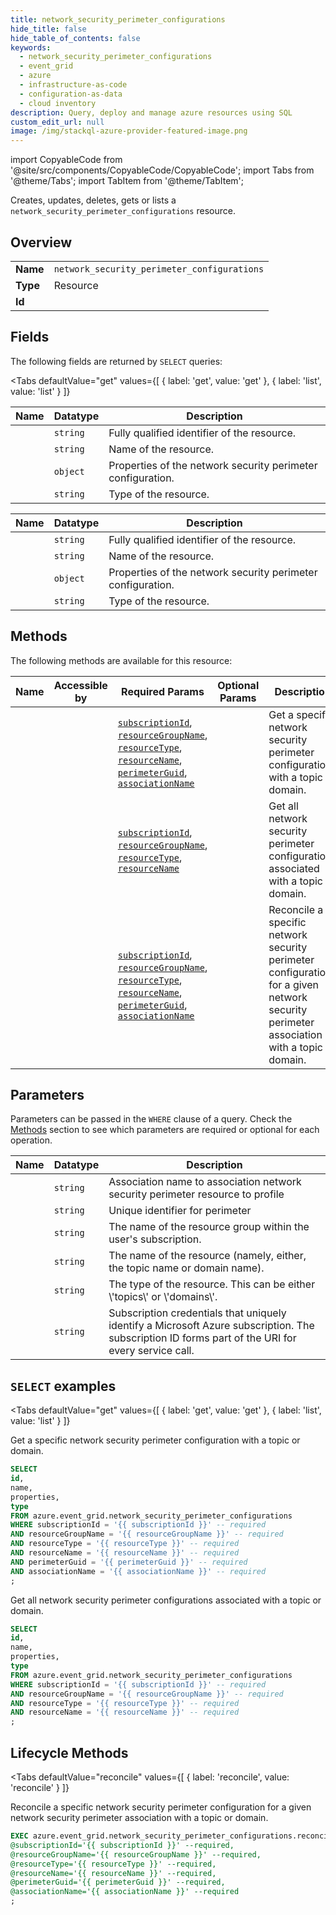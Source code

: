 ```yaml
--- 
title: network_security_perimeter_configurations
hide_title: false
hide_table_of_contents: false
keywords:
  - network_security_perimeter_configurations
  - event_grid
  - azure
  - infrastructure-as-code
  - configuration-as-data
  - cloud inventory
description: Query, deploy and manage azure resources using SQL
custom_edit_url: null
image: /img/stackql-azure-provider-featured-image.png
---
```


import CopyableCode from '@site/src/components/CopyableCode/CopyableCode';
import Tabs from '@theme/Tabs';
import TabItem from '@theme/TabItem';

Creates, updates, deletes, gets or lists a <code>network_security_perimeter_configurations</code> resource.

## Overview
<table><tbody>
<tr><td><b>Name</b></td><td><code>network_security_perimeter_configurations</code></td></tr>
<tr><td><b>Type</b></td><td>Resource</td></tr>
<tr><td><b>Id</b></td><td><CopyableCode code="azure.event_grid.network_security_perimeter_configurations" /></td></tr>
</tbody></table>

## Fields

The following fields are returned by `SELECT` queries:

<Tabs
    defaultValue="get"
    values={[
        { label: 'get', value: 'get' },
        { label: 'list', value: 'list' }
    ]}
>
<TabItem value="get">

<table>
<thead>
    <tr>
    <th>Name</th>
    <th>Datatype</th>
    <th>Description</th>
    </tr>
</thead>
<tbody>
<tr>
    <td><CopyableCode code="id" /></td>
    <td><code>string</code></td>
    <td>Fully qualified identifier of the resource.</td>
</tr>
<tr>
    <td><CopyableCode code="name" /></td>
    <td><code>string</code></td>
    <td>Name of the resource.</td>
</tr>
<tr>
    <td><CopyableCode code="properties" /></td>
    <td><code>object</code></td>
    <td>Properties of the network security perimeter configuration.</td>
</tr>
<tr>
    <td><CopyableCode code="type" /></td>
    <td><code>string</code></td>
    <td>Type of the resource.</td>
</tr>
</tbody>
</table>
</TabItem>
<TabItem value="list">

<table>
<thead>
    <tr>
    <th>Name</th>
    <th>Datatype</th>
    <th>Description</th>
    </tr>
</thead>
<tbody>
<tr>
    <td><CopyableCode code="id" /></td>
    <td><code>string</code></td>
    <td>Fully qualified identifier of the resource.</td>
</tr>
<tr>
    <td><CopyableCode code="name" /></td>
    <td><code>string</code></td>
    <td>Name of the resource.</td>
</tr>
<tr>
    <td><CopyableCode code="properties" /></td>
    <td><code>object</code></td>
    <td>Properties of the network security perimeter configuration.</td>
</tr>
<tr>
    <td><CopyableCode code="type" /></td>
    <td><code>string</code></td>
    <td>Type of the resource.</td>
</tr>
</tbody>
</table>
</TabItem>
</Tabs>

## Methods

The following methods are available for this resource:

<table>
<thead>
    <tr>
    <th>Name</th>
    <th>Accessible by</th>
    <th>Required Params</th>
    <th>Optional Params</th>
    <th>Description</th>
    </tr>
</thead>
<tbody>
<tr>
    <td><a href="#get"><CopyableCode code="get" /></a></td>
    <td><CopyableCode code="select" /></td>
    <td><a href="#parameter-subscriptionId"><code>subscriptionId</code></a>, <a href="#parameter-resourceGroupName"><code>resourceGroupName</code></a>, <a href="#parameter-resourceType"><code>resourceType</code></a>, <a href="#parameter-resourceName"><code>resourceName</code></a>, <a href="#parameter-perimeterGuid"><code>perimeterGuid</code></a>, <a href="#parameter-associationName"><code>associationName</code></a></td>
    <td></td>
    <td>Get a specific network security perimeter configuration with a topic or domain.</td>
</tr>
<tr>
    <td><a href="#list"><CopyableCode code="list" /></a></td>
    <td><CopyableCode code="select" /></td>
    <td><a href="#parameter-subscriptionId"><code>subscriptionId</code></a>, <a href="#parameter-resourceGroupName"><code>resourceGroupName</code></a>, <a href="#parameter-resourceType"><code>resourceType</code></a>, <a href="#parameter-resourceName"><code>resourceName</code></a></td>
    <td></td>
    <td>Get all network security perimeter configurations associated with a topic or domain.</td>
</tr>
<tr>
    <td><a href="#reconcile"><CopyableCode code="reconcile" /></a></td>
    <td><CopyableCode code="exec" /></td>
    <td><a href="#parameter-subscriptionId"><code>subscriptionId</code></a>, <a href="#parameter-resourceGroupName"><code>resourceGroupName</code></a>, <a href="#parameter-resourceType"><code>resourceType</code></a>, <a href="#parameter-resourceName"><code>resourceName</code></a>, <a href="#parameter-perimeterGuid"><code>perimeterGuid</code></a>, <a href="#parameter-associationName"><code>associationName</code></a></td>
    <td></td>
    <td>Reconcile a specific network security perimeter configuration for a given network security perimeter association with a topic or domain.</td>
</tr>
</tbody>
</table>

## Parameters

Parameters can be passed in the `WHERE` clause of a query. Check the [Methods](#methods) section to see which parameters are required or optional for each operation.

<table>
<thead>
    <tr>
    <th>Name</th>
    <th>Datatype</th>
    <th>Description</th>
    </tr>
</thead>
<tbody>
<tr id="parameter-associationName">
    <td><CopyableCode code="associationName" /></td>
    <td><code>string</code></td>
    <td>Association name to association network security perimeter resource to profile</td>
</tr>
<tr id="parameter-perimeterGuid">
    <td><CopyableCode code="perimeterGuid" /></td>
    <td><code>string</code></td>
    <td>Unique identifier for perimeter</td>
</tr>
<tr id="parameter-resourceGroupName">
    <td><CopyableCode code="resourceGroupName" /></td>
    <td><code>string</code></td>
    <td>The name of the resource group within the user's subscription.</td>
</tr>
<tr id="parameter-resourceName">
    <td><CopyableCode code="resourceName" /></td>
    <td><code>string</code></td>
    <td>The name of the resource (namely, either, the topic name or domain name).</td>
</tr>
<tr id="parameter-resourceType">
    <td><CopyableCode code="resourceType" /></td>
    <td><code>string</code></td>
    <td>The type of the resource. This can be either \'topics\' or \'domains\'.</td>
</tr>
<tr id="parameter-subscriptionId">
    <td><CopyableCode code="subscriptionId" /></td>
    <td><code>string</code></td>
    <td>Subscription credentials that uniquely identify a Microsoft Azure subscription. The subscription ID forms part of the URI for every service call.</td>
</tr>
</tbody>
</table>

## `SELECT` examples

<Tabs
    defaultValue="get"
    values={[
        { label: 'get', value: 'get' },
        { label: 'list', value: 'list' }
    ]}
>
<TabItem value="get">

Get a specific network security perimeter configuration with a topic or domain.

```sql
SELECT
id,
name,
properties,
type
FROM azure.event_grid.network_security_perimeter_configurations
WHERE subscriptionId = '{{ subscriptionId }}' -- required
AND resourceGroupName = '{{ resourceGroupName }}' -- required
AND resourceType = '{{ resourceType }}' -- required
AND resourceName = '{{ resourceName }}' -- required
AND perimeterGuid = '{{ perimeterGuid }}' -- required
AND associationName = '{{ associationName }}' -- required
;
```
</TabItem>
<TabItem value="list">

Get all network security perimeter configurations associated with a topic or domain.

```sql
SELECT
id,
name,
properties,
type
FROM azure.event_grid.network_security_perimeter_configurations
WHERE subscriptionId = '{{ subscriptionId }}' -- required
AND resourceGroupName = '{{ resourceGroupName }}' -- required
AND resourceType = '{{ resourceType }}' -- required
AND resourceName = '{{ resourceName }}' -- required
;
```
</TabItem>
</Tabs>


## Lifecycle Methods

<Tabs
    defaultValue="reconcile"
    values={[
        { label: 'reconcile', value: 'reconcile' }
    ]}
>
<TabItem value="reconcile">

Reconcile a specific network security perimeter configuration for a given network security perimeter association with a topic or domain.

```sql
EXEC azure.event_grid.network_security_perimeter_configurations.reconcile 
@subscriptionId='{{ subscriptionId }}' --required, 
@resourceGroupName='{{ resourceGroupName }}' --required, 
@resourceType='{{ resourceType }}' --required, 
@resourceName='{{ resourceName }}' --required, 
@perimeterGuid='{{ perimeterGuid }}' --required, 
@associationName='{{ associationName }}' --required
;
```
</TabItem>
</Tabs>
